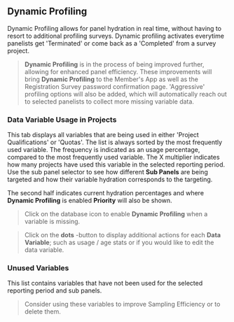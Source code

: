 ## Dynamic Profiling

Dynamic Profiling allows for panel hydration in real time, without having to resort to additional profiling surveys. Dynamic profiling activates everytime panelists get 'Terminated' or come back as a 'Completed' from a survey project.

> **Dynamic Profiling** is in the process of being improved further, allowing for enhanced panel efficiency. These improvements will bring **Dynamic Profiling** to the Member's App as well as the Registration Survey password confirmation page. 'Aggressive' profiling options will also be added, which will automatically reach out to selected panelists to collect more missing variable data.

### Data Variable Usage in Projects
This tab displays all variables that are being used in either 'Project Qualifications' or 'Quotas'. The list is always sorted by the most frequently used variable. The frequency is indicated as an usage percentage, compared to the most frequently used variable. The X multiplier indicates how many projects have used this variable in the selected reporting period. Use the sub panel selector to see how different **Sub Panels** are being targeted and how their variable hydration corresponds to the targeting.

The second half indicates current hydration percentages and where **Dynamic Profiling** is enabled **Priority** will also be shown.

> Click on the database icon to enable **Dynamic Profiling** when a variable is missing.

> Click on the **dots** -button to display additional actions for each **Data Variable**; such as usage / age stats or if you would like to edit the data variable.

### Unused Variables
This list contains variables that have not been used for the selected reporting period and sub panels. 

> Consider using these variables to improve Sampling Efficiency or to delete them.
